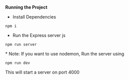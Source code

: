 **Running the Project**

-   Install Dependencies

```
npm i
```

-   Run the Express server
    js

```
npm run server
```

\* Note: If you want to use nodemon, Run the server using

```
npm run dev
```

This will start a server on port 4000
